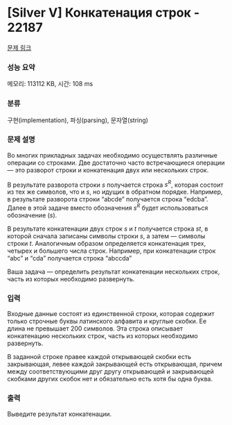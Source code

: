 # [Silver V] Конкатенация строк - 22187 

[문제 링크](https://www.acmicpc.net/problem/22187) 

### 성능 요약

메모리: 113112 KB, 시간: 108 ms

### 분류

구현(implementation), 파싱(parsing), 문자열(string)

### 문제 설명

<p>Во многих прикладных задачах необходимо осуществлять различные операции со строками. Две достаточно часто встречающиеся операции — это разворот строки и конкатенация двух или нескольких строк.</p>

<p>В результате разворота строки <i>s</i> получается строка <i>s<sup>R</sup></i>, которая состоит из тех же символов, что и <i>s</i>, но идущих в обратном порядке. Например, в результате разворота строки “abcde” получается строка “edcba”. Далее в этой задаче вместо обозначения <i>s<sup>R</sup></i> будет использоваться обозначение (<i>s</i>).</p>

<p>В результате конкатенации двух строк <i>s</i> и <i>t</i> получается строка <i>st</i>, в которой сначала записаны символы строки <i>s</i>, а затем — символы строки <i>t</i>. Аналогичным образом определяется конкатенация трех, четырех и большего числа строк. Например, при конкатенации строк “abc” и “cda” получается строка “abccda”</p>

<p>Ваша задача — определить результат конкатенации нескольких строк, часть из которых необходимо развернуть.</p>

### 입력 

 <p>Входные данные состоят из единственной строки, которая содержит только строчные буквы латинского алфавита и круглые скобки. Ее длина не превышает 200 символов. Эта строка описывает конкатенацию нескольких строк, часть из которых необходимо развернуть.</p>

<p>В заданной строке правее каждой открывающей скобки есть закрывающая, левее каждой закрывающей есть открывающая, причем между соответствующими друг другу открывающей и закрывающей скобками других скобок нет и обязательно есть хотя бы одна буква.</p>

### 출력 

 <p>Выведите результат конкатенации.</p>

